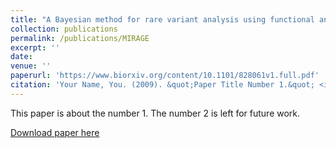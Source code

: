 ```yaml
---
title: "A Bayesian method for rare variant analysis using functional annotations and its application to Autism"
collection: publications
permalink: /publications/MIRAGE
excerpt: ''
date:
venue: ''
paperurl: 'https://www.biorxiv.org/content/10.1101/828061v1.full.pdf'
citation: 'Your Name, You. (2009). &quot;Paper Title Number 1.&quot; <i>Journal 1</i>. 1(1).'
---
```

This paper is about the number 1. The number 2 is left for future work.

[Download paper here](http://academicpages.github.io/files/paper1.pdf)
